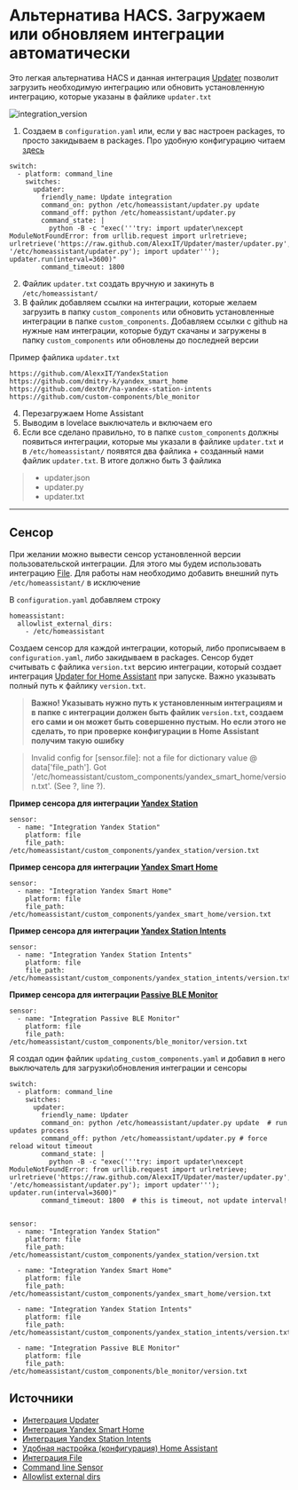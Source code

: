 # Альтернатива HACS. Загружаем или обновляем интеграции автоматически

Это легкая альтернатива HACS и данная интеграция [Updater](https://github.com/AlexxIT/Updater) позволит загрузить необходимую интеграцию или обновить установленную интеграцию, которые указаны в файлике `updater.txt`

![integration_version](https://user-images.githubusercontent.com/64090632/143305565-a21a6014-67c3-4a4a-9b3c-d9eb6f8470b4.JPG)


1) Создаем в `configuration.yaml` или, если у вас настроен packages, то просто закидываем в packages. Про удобную конфигурацию читаем [здесь](https://sprut.ai/client/blog/3180)

```
switch:
  - platform: command_line
    switches:
      updater:
        friendly_name: Update integration
        command_on: python /etc/homeassistant/updater.py update
        command_off: python /etc/homeassistant/updater.py
        command_state: |
          python -B -c "exec('''try: import updater\nexcept ModuleNotFoundError: from urllib.request import urlretrieve; urlretrieve('https://raw.github.com/AlexxIT/Updater/master/updater.py', '/etc/homeassistant/updater.py'); import updater'''); updater.run(interval=3600)"
        command_timeout: 1800
```

2) Файлик `updater.txt` создать вручную и закинуть в `/etc/homeassistant/`
3) В файлик добавляем ссылки на интеграции, которые желаем загрузить в папку `custom_components` или обновить установленные интеграции в папке `custom_components`. Добавляем ссылки с github на нужные нам интеграции, которые будут скачаны и загружены в папку `custom_components` или обновлены до последней версии

Пример файлика `updater.txt`
```
https://github.com/AlexxIT/YandexStation
https://github.com/dmitry-k/yandex_smart_home
https://github.com/dext0r/ha-yandex-station-intents
https://github.com/custom-components/ble_monitor
```

4) Перезагружаем Home Assistant
5) Выводим в lovelace выключатель и включаем его
6) Если все сделано правильно, то в папке `custom_components` должны появиться интеграции, которые мы указали в файлике `updater.txt` и в `/etc/homeassistant/` появятся два файлика + созданный нами файлик `updater.txt`. В итоге должно быть 3 файлика
> * updater.json
> * updater.py
> * updater.txt

***


## Сенсор

При желании можно вывести сенсор установленной версии пользовательской интеграции. Для этого мы будем использовать интеграцию [File](https://www.home-assistant.io/integrations/file/). Для работы нам необходимо добавить внешний путь `/etc/homeassistant/` в исключение

В `configuration.yaml` добавляем строку
```
homeassistant:
  allowlist_external_dirs:
    - /etc/homeassistant
```

Cоздаем сенсор для каждой интеграции, который, либо прописываем в `configuration.yaml`, либо закидываем в packages. Сенсор будет считывать с файлика `version.txt` версию интеграции, который создает интеграция [Updater for Home Assistant](https://github.com/AlexxIT/Updater) при запуске. Важно указывать полный путь к файлику `version.txt`.

> **Важно! Указывать нужно путь к установленным интеграциям и в папке с интеграции должен быть файлик `version.txt`, создаем его сами и он может быть совершенно пустым. Но если этого не сделать, то при проверке конфигурации в Home Assistant получим такую ошибку**

> Invalid config for [sensor.file]: not a file for dictionary value @ data['file_path']. Got '/etc/homeassistant/custom_components/yandex_smart_home/version.txt'. (See ?, line ?).


**Пример сенсора для интеграции [Yandex Station](https://github.com/AlexxIT/YandexStation)**
```
sensor:
  - name: "Integration Yandex Station" 
    platform: file
    file_path: /etc/homeassistant/custom_components/yandex_station/version.txt
```

**Пример сенсора для интеграции [Yandex Smart Home](https://github.com/dmitry-k/yandex_smart_home)**
```
sensor:
  - name: "Integration Yandex Smart Home"
    platform: file
    file_path: /etc/homeassistant/custom_components/yandex_smart_home/version.txt
```

**Пример сенсора для интеграции [Yandex Station Intents](https://github.com/dext0r/ha-yandex-station-intents)**
```
sensor:
  - name: "Integration Yandex Station Intents"
    platform: file
    file_path: /etc/homeassistant/custom_components/yandex_station_intents/version.txt
```

**Пример сенсора для интеграции [Passive BLE Monitor](https://github.com/custom-components/ble_monitor)**
```
sensor:
  - name: "Integration Passive BLE Monitor"
    platform: file
    file_path: /etc/homeassistant/custom_components/ble_monitor/version.txt
```

Я создал один файлик `updating_custom_components.yaml` и добавил в него выключатель для загрузки\обновления интеграции и сенсоры
```
switch:
  - platform: command_line
    switches:
      updater:
        friendly_name: Updater
        command_on: python /etc/homeassistant/updater.py update  # run updates process
        command_off: python /etc/homeassistant/updater.py # force reload witout timeout
        command_state: |
          python -B -c "exec('''try: import updater\nexcept ModuleNotFoundError: from urllib.request import urlretrieve; urlretrieve('https://raw.github.com/AlexxIT/Updater/master/updater.py', '/etc/homeassistant/updater.py'); import updater'''); updater.run(interval=3600)"
        command_timeout: 1800  # this is timeout, not update interval!


sensor:
  - name: "Integration Yandex Station" 
    platform: file
    file_path: /etc/homeassistant/custom_components/yandex_station/version.txt

  - name: "Integration Yandex Smart Home"
    platform: file
    file_path: /etc/homeassistant/custom_components/yandex_smart_home/version.txt

  - name: "Integration Yandex Station Intents"
    platform: file
    file_path: /etc/homeassistant/custom_components/yandex_station_intents/version.txt

  - name: "Integration Passive BLE Monitor"
    platform: file
    file_path: /etc/homeassistant/custom_components/ble_monitor/version.txt

```


## Источники
* [Интеграция Updater](https://github.com/AlexxIT/Updater)
* [Интеграция Yandex Smart Home](https://github.com/dmitry-k/yandex_smart_home)
* [Интеграция Yandex Station Intents](https://github.com/dext0r/ha-yandex-station-intents)
* [Удобная настройка (конфигурация) Home Assistant](https://sprut.ai/client/blog/3180)
* [Интеграция File](https://www.home-assistant.io/integrations/file/)
* [Command line Sensor](https://www.home-assistant.io/integrations/sensor.command_line/#usage-of-json-attributes-in-command-output)
* [Allowlist external dirs](https://www.home-assistant.io/docs/configuration/basic/#allowlist_external_urls)
